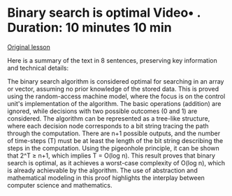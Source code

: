 # Binary search is optimal Video• . Duration: 10 minutes 10 min

[Original lesson](https://www.coursera.org/learn/uol-algorithms-and-data-structures-1/lecture/u8Our/binary-search-is-optimal)

Here is a summary of the text in 8 sentences, preserving key information and technical details:

The binary search algorithm is considered optimal for searching in an array or vector, assuming no prior knowledge of the stored data. This is proved using the random-access machine model, where the focus is on the control unit's implementation of the algorithm. The basic operations (addition) are ignored, while decisions with two possible outcomes (0 and 1) are considered. The algorithm can be represented as a tree-like structure, where each decision node corresponds to a bit string tracing the path through the computation. There are n+1 possible outputs, and the number of time-steps (T) must be at least the length of the bit string describing the steps in the computation. Using the pigeonhole principle, it can be shown that 2^T ≥ n+1, which implies T = O(log n). This result proves that binary search is optimal, as it achieves a worst-case complexity of O(log n), which is already achievable by the algorithm. The use of abstraction and mathematical modeling in this proof highlights the interplay between computer science and mathematics.

